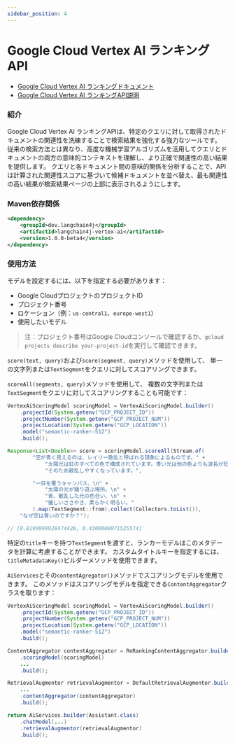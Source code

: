 ```yaml
---
sidebar_position: 4
---
```


# Google Cloud Vertex AI ランキングAPI

- [Google Cloud Vertex AI ランキングドキュメント](https://cloud.google.com/generative-ai-app-builder/docs/ranking)
- [Google Cloud Vertex AI ランキングAPI説明](https://cloud.google.com/generative-ai-app-builder/docs/reference/rest/v1/projects.locations.rankingConfigs/rank)


### 紹介

Google Cloud Vertex AI ランキングAPIは、特定のクエリに対して取得されたドキュメントの関連性を洗練することで検索結果を強化する強力なツールです。
従来の検索方法とは異なり、高度な機械学習アルゴリズムを活用してクエリとドキュメントの両方の意味的コンテキストを理解し、より正確で関連性の高い結果を提供します。
クエリと各ドキュメント間の意味的関係を分析することで、APIは計算された関連性スコアに基づいて候補ドキュメントを並べ替え、最も関連性の高い結果が検索結果ページの上部に表示されるようにします。

### Maven依存関係

```xml
<dependency>
    <groupId>dev.langchain4j</groupId>
    <artifactId>langchain4j-vertex-ai</artifactId>
    <version>1.0.0-beta4</version>
</dependency>
```

### 使用方法

モデルを設定するには、以下を指定する必要があります：
* Google CloudプロジェクトのプロジェクトID
* プロジェクト番号
* ロケーション（例：`us-central1`、`europe-west1`）
* 使用したいモデル

> 注：プロジェクト番号はGoogle Cloudコンソールで確認するか、`gcloud projects describe your-project-id`を実行して確認できます。

`score(text, query)`および`score(segment, query)`メソッドを使用して、
単一の文字列または`TextSegment`をクエリに対してスコアリングできます。

`scoreAll(segments, query)`メソッドを使用して、
複数の文字列または`TextSegment`をクエリに対してスコアリングすることも可能です：

```java
VertexAiScoringModel scoringModel = VertexAiScoringModel.builder()
    .projectId(System.getenv("GCP_PROJECT_ID"))
    .projectNumber(System.getenv("GCP_PROJECT_NUM"))
    .projectLocation(System.getenv("GCP_LOCATION"))
    .model("semantic-ranker-512")
    .build();

Response<List<Double>> score = scoringModel.scoreAll(Stream.of(
        "空が青く見えるのは、レイリー散乱と呼ばれる現象によるものです。" +
            "太陽光は虹のすべての色で構成されています。青い光は他の色よりも波長が短く、" +
            "そのため散乱しやすくなっています。",

        "一日を覆うキャンバス、\n" +
            "太陽の光が踊り遊ぶ場所。\n" +
            "青、散乱した光の色合い、\n" +
            "優しいささやき、柔らかく明るい。"
        ).map(TextSegment::from).collect(Collectors.toList()),
    "なぜ空は青いのですか？");

// [0.8199999928474426, 0.4300000071525574]
```

特定の`title`キーを持つ`TextSegment`を渡すと、ランカーモデルはこのメタデータを計算に考慮することができます。
カスタムタイトルキーを指定するには、`titleMetadataKey()`ビルダーメソッドを使用できます。

`AiServices`とその`contentAgregator()`メソッドでスコアリングモデルを使用できます。
このメソッドはスコアリングモデルを指定できる`ContentAggregator`クラスを取ります：

```java
VertexAiScoringModel scoringModel = VertexAiScoringModel.builder()
    .projectId(System.getenv("GCP_PROJECT_ID"))
    .projectNumber(System.getenv("GCP_PROJECT_NUM"))
    .projectLocation(System.getenv("GCP_LOCATION"))
    .model("semantic-ranker-512")
    .build();

ContentAggregator contentAggregator = ReRankingContentAggregator.builder()
    .scoringModel(scoringModel)
    ... 
    .build();

RetrievalAugmentor retrievalAugmentor = DefaultRetrievalAugmentor.builder()
    ...
    .contentAggregator(contentAggregator)
    .build();

return AiServices.builder(Assistant.class)
    .chatModel(...)
    .retrievalAugmentor(retrievalAugmentor)
    .build();
```
